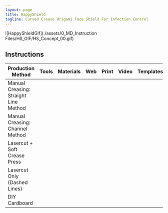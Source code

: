 ```yaml
---
layout: page
title: HappyShield
tagline: Curved Crease Origami Face Shield For Infection Control
---
```



![HappyShieldGif](./assets/0_MD_Instruction Files/HS_GIF/HS_Concept_00.gif)

## Instructions

| Production Method                     | Tools | Materials | Web                                                                                                                          | Print | Video | Templates |
|---------------------------------------|-------|-----------|------------------------------------------------------------------------------------------------------------------------------|-------|-------|-----------|
| Manual Creasing: Straight Line Method |       |           |                                                                                                                              |       |       |           |
| Manual Creasing: Channel Method       |       |           | [<i class="em em-iphone" aria-role="presentation" aria-label="MOBILE PHONE"></i>](./pages/manual-creasing-straight-line/en/) |       |       |           |
| Lasercut + Soft Crease Press          |       |           |                                                                                                                              |       |       |           |
| Lasercut Only (Dashed Lines)          |       |           |                                                                                                                              |       |       |           |
| DIY Cardboard                         |       |           |                                                                                                                              |       |       |           |